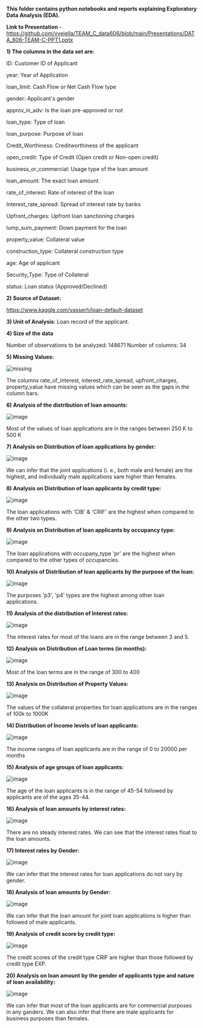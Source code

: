 **This folder contains python notebooks and reports explaining Exploratory Data Analysis (EDA).**

**Link to Presentation** - https://github.com/vvejella/TEAM_C_data606/blob/main/Presentations/DATA_606-TEAM-C-PPT1.pptx

**1) The columns in the data set are:**

ID: Customer ID of Applicant

year: Year of Application

loan_limit: Cash Flow or Net Cash Flow type

gender: Applicant's gender

approv_in_adv: Is the loan pre-approved or not

loan_type: Type of loan

loan_purpose: Purpose of loan

Credit_Worthiness: Creditworthiness of the applicant

open_credit: Type of Credit (Open credit or Non-open credit)

business_or_commercial: Usage type of the loan amount

loan_amount: The exact loan amount

rate_of_interest: Rate of interest of the loan

Interest_rate_spread: Spread of interest rate by banks

Upfront_charges: Upfront loan sanctioning charges

lump_sum_payment: Down payment for the loan

property_value: Collateral value

construction_type: Collateral construction type

age: Age of applicant

Security_Type: Type of Collateral

status: Loan status (Approved/Declined)

**2) Source of Dataset:**

https://www.kaggle.com/yasserh/loan-default-dataset

**3) Unit of Analysis**: Loan record of the applicant.

**4) Size of the data**

Number of observations to be analyzed: 148671
Number of columns: 34

**5) Missing Values:** 

![missing](https://user-images.githubusercontent.com/91147579/155860766-18c68d22-bfd4-4037-ad77-cf45e0970ee9.JPG)

The columns rate_of_interest, interest_rate_spread, upfront_charges, property_value have missing values which can be seen as the gaps in the column bars.

**6) Analysis of the distribution of loan amounts:**

![image](https://user-images.githubusercontent.com/91147579/155860799-3c763e97-ba81-4f27-bd05-56abf1bfede1.png)

Most of the values of loan applications are in the ranges between 250 K to 500 K

**7) Analysis on Distribution of loan applications by gender:**

![image](https://user-images.githubusercontent.com/91147579/155860817-5f9cc9be-c4c3-41d4-8d6e-e62f34a44118.png)

We can infer that the joint applications (i. e., both male and female) are the highest, and individually male applications sare higher than females.

**8) Analysis on Distribution of loan applicants by credit type:**

![image](https://user-images.githubusercontent.com/91147579/155860843-bec09bc0-d0c3-4016-88d0-0b1df24833e9.png)

The loan applications with 'CIB' & 'CRIF' are the highest when compared to the other two types.

**9) Analysis on Distribution of loan applicants by occupancy type:**

![image](https://user-images.githubusercontent.com/91147579/155860881-864d5d7a-5ecc-4f3a-baa8-a8b5ffbca1e6.png)

The loan applications with occupany_type 'pr' are the highest when compared to the other types of occupancies.

**10) Analysis of Distribution of loan applicants by the purpose of the loan:**

![image](https://user-images.githubusercontent.com/91147579/155860904-074a4e81-5b92-4778-8cf8-4750ca0936d9.png)

The purposes 'p3', 'p4' types are the highest among other loan applications.

**11) Analysis of the distribution of Interest rates:**

![image](https://user-images.githubusercontent.com/91147579/155860930-5a167ac0-89eb-4fa8-91ba-9f882c3701e7.png)

The interest rates for most of the loans are in the range between 3 and 5.

**12) Analysis on Distribution of Loan terms (in months):**

![image](https://user-images.githubusercontent.com/91147579/155860959-42ac0afe-9d5a-4391-8e0f-ee367391bac3.png)

Most of the loan terms are in the range of 300 to 400

**13) Analysis on Distribution of Property Values:**

![image](https://user-images.githubusercontent.com/91147579/155861045-2c39ffcc-4258-4d3e-b9eb-d0e88337a8b0.png)

The values of the collateral properties for loan applications are in the ranges of 100k to 1000K

**14) Distribution of Income levels of loan applicants:**

![image](https://user-images.githubusercontent.com/91147579/155861055-7aef775a-bbd9-450d-a5fc-7274b8254190.png)

The income ranges of loan applicants are in the range of 0 to 20000 per months

**15) Analysis of age groups of loan applicants:**

![image](https://user-images.githubusercontent.com/91147579/155895467-41493153-6893-4d66-9de7-fd6760ed3b00.png)

The age of the loan applicants is in the range of 45-54 followed by applicants are of the ages 35-44.

**16) Analysis of loan amounts by interest rates:**

![image](https://user-images.githubusercontent.com/91147579/155895483-34d77114-776d-4474-8cbe-940232f29982.png)

There are no steady interest rates. We can see that the interest rates float to the loan amounts.

**17) Interest rates by Gender:**

![image](https://user-images.githubusercontent.com/91147579/155895505-8f3c14f1-b0cd-410f-8a80-70049ab3e8e4.png)

We can infer that the interest rates for loan applications do not vary by gender.

**18) Analysis of loan amounts by Gender:**

![image](https://user-images.githubusercontent.com/91147579/155895526-45a2451f-1145-4cde-8fca-e2021bafb989.png)

We can infer that the loan amount for joint loan applications is higher than followed of male applicants.

**19) Analysis of credit score by credit type:**

![image](https://user-images.githubusercontent.com/91147579/155895562-7d73940e-0540-44e6-a9fc-693164ebdc70.png)

The credit scores of the credit type CRIF are higher than those followed by credit type EXP.

**20) Analysis on loan amount by the gender of applicants type and nature of loan availability:**

![image](https://user-images.githubusercontent.com/91147579/155895588-dffb0a3a-ab52-4b3c-a8c7-588d9dcda7a0.png)

We can infer that most of the loan applicants are for commercial purposes in any ganders. We can also infer that there are male applicants for business purposes than females.
